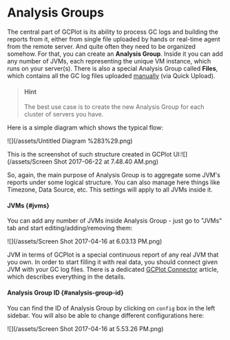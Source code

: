 # Analysis Groups

The central part of GCPlot is its ability to process GC logs and building the reports from it, either from single file uploaded by hands or real-time agent from the remote server. And quite often they need to be organized somehow. For that, you can create an **Analysis Group**. Inside it you can add any number of JVMs, each representing the unique VM instance, which runs on your server\(s\). There is also a special Analysis Group called **Files**, which contains all the GC log files uploaded [manually](/ways-of-sending-logs.md) \(via Quick Upload\).

> #### Hint
>
> The best use case is to create the new Analysis Group for each cluster of servers you have.

Here is a simple diagram which shows the typical flow:

![](/assets/Untitled Diagram %283%29.png)

This is the screenshot of such structure created in GCPlot UI:![](/assets/Screen Shot 2017-06-22 at 7.48.40 AM.png)

So, again, the main purpose of Analysis Group is to aggregate some JVM's reports under some logical structure. You can also manage here things like Timezone, Data Source, etc. This settings will apply to all JVMs inside it.

#### JVMs {#jvms}

You can add any number of JVMs inside Analysis Group - just go to "JVMs" tab and start editing/adding/removing them:

![](/assets/Screen Shot 2017-04-16 at 6.03.13 PM.png)

JVM in terms of GCPlot is a special continuous report of any real JVM that you own. In order to start filling it with real data, you should connect given JVM with your GC log files. There is a dedicated [GCPlot Connector](/log-files-processing.md) article, which describes everything in the details.

#### Analysis Group ID {#analysis-group-id}

You can find the ID of Analysis Group by clicking on `config` box in the left sidebar. You will also be able to change different configurations here:

![](/assets/Screen Shot 2017-04-16 at 5.53.26 PM.png)


